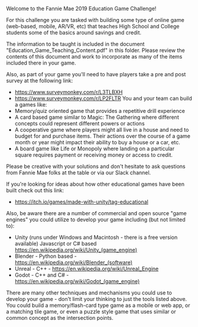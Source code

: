 Welcome to the Fannie Mae 2019 Education Game Challenge!

For this challenge you are tasked with building some type of online game (web-based, mobile, AR/VR, etc) that teaches High 
School and College students some of the basics around savings and credit.

The information to be taught is included in the document "Education_Game_Teaching_Content.pdf" in this folder. Please review the contents of this document and work to incorporate as many of the items included there in your game.

Also, as part of your game you'll need to have players take a pre and post survey at the following link:
 - https://www.surveymonkey.com/r/L3TLBXH
 - https://www.surveymonkey.com/r/LP2FLTR
You and your team can build a games like:
 - Memory/quiz oriented game that provides a repetitive drill experience
 - A card based game similar to Magic: The Gathering where different concepts could represent different powers or actions
 - A cooperative game where players might all live in a house and need to budget for and purchase items. Their actions over the course of a game month or year might impact their ability to buy a house or a car, etc.
 - A board game like Life or Monopoly where landing on a particular square requires payment or receiving money or access to credit.
 
 Please be creative with your solutions and don't hesitate to ask questions from Fannie Mae folks at the table or via our Slack channel.
 
 If you're looking for ideas about how other educational games have been built check out this link:
  - https://itch.io/games/made-with-unity/tag-educational
  
  Also, be aware there are a number of commercial and open source "game engines" you could utilize to develop your game including (but not limited to):
   - Unity (runs under Windows and Macintosh - there is a free version available) Javascript or C# based https://en.wikipedia.org/wiki/Unity_(game_engine)
   - Blender - Python based - https://en.wikipedia.org/wiki/Blender_(software)
   - Unreal - C++ - https://en.wikipedia.org/wiki/Unreal_Engine
   - Godot - C++ and C# - https://en.wikipedia.org/wiki/Godot_(game_engine)
   
   There are many other techniques and mechanisms you could use to develop your game - don't limit your thinking to just the tools listed above. You could build a memory/flash-card type game as a mobile or web app, or a matching tile game, or even a puzzle style game that uses similar or common concept as the intersection points.
   
